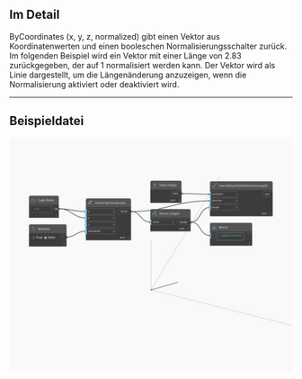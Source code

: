 <!--- Autodesk.DesignScript.Geometry.Vector.ByCoordinates(x, y, z, normalized) --->
<!--- D37XBKNJBX5AZGHXPUHHK5DDGNDHLDGPI2QPK63TZHRZVREQ6MNA --->
## Im Detail
ByCoordinates (x, y, z, normalized) gibt einen Vektor aus Koordinatenwerten und einen booleschen Normalisierungsschalter zurück. Im folgenden Beispiel wird ein Vektor mit einer Länge von 2.83 zurückgegeben, der auf 1 normalisiert werden kann. Der Vektor wird als Linie dargestellt, um die Längenänderung anzuzeigen, wenn die Normalisierung aktiviert oder deaktiviert wird.
___
## Beispieldatei

![ByCoordinates (x, y, z, normalized)](./D37XBKNJBX5AZGHXPUHHK5DDGNDHLDGPI2QPK63TZHRZVREQ6MNA_img.jpg)

